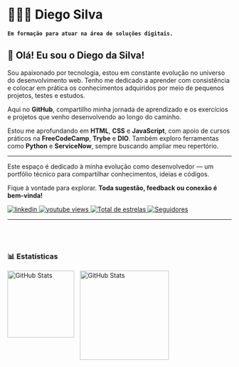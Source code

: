 # 👨🏽‍💻 Diego Silva
**`Em formação para atuar na área de soluções digitais.`**


## 👋 Olá! Eu sou o Diego da Silva!

Sou apaixonado por tecnologia, estou em constante evolução no universo do desenvolvimento web. Tenho me dedicado a aprender com consistência e colocar em prática os conhecimentos adquiridos por meio de pequenos projetos, testes e estudos.

Aqui no **GitHub**, compartilho minha jornada de aprendizado e os exercícios e projetos que venho desenvolvendo ao longo do caminho. 

Estou me aprofundando em **HTML**, **CSS** e **JavaScript**, com apoio de cursos práticos na **FreeCodeCamp**, **Trybe** e **DIO**. Também exploro ferramentas como **Python** e **ServiceNow**, sempre buscando ampliar meu repertório.

___

Este espaço é dedicado à minha evolução como desenvolvedor — um portfólio técnico para compartilhar conhecimentos, ideias e códigos.

Fique à vontade para explorar. **Toda sugestão, feedback ou conexão é bem-vinda!**

<p align="left">
    <a href="https://www.linkedin.com/in/diego-silva-profile" target="_blank">
        <img 
            alt="linkedin" 
            title="Perfiel do linkedin" 
            src="https://custom-icon-badges.demolab.com/badge/🌐-red.svg?color=%230077B5&labelColor=%230A66C2&style=for-the-badge&logo=linkedin2&label=linkedin&logoColor=white"/>
            </a> 
    <a href="#-estatísticas" target="_blank">
        <img 
            alt="youtube views" 
            title="Vizualizações no YouTube" 
            src="https://custom-icon-badges.demolab.com/youtube/channel/views/UCo-gJ8RnTn5akHqHvO55DVA?color=%23E1AD0E&logo=eye&logoColor=white&style=for-the-badge&labelColor=C79600"
        />
    </a> 
    <a href="https://github.com/Diegogitup?tab=repositories" target="_blank">
        <img 
            alt="Total de estrelas" 
            title="Total de estrelas GitHub" 
            src="https://custom-icon-badges.demolab.com/github/stars/Diegogitup?color=55960c&style=for-the-badge&labelColor=488207&logo=star&label=estrelas"
        />
    </a>
    <a href="https://github.com/Diegogitup?tab=followers" target="_blank">
        <img 
            alt="Seguidores" 
            title="Me siga no GitHub" 
            src="https://custom-icon-badges.demolab.com/github/followers/Diegogitup?color=236ad3&labelColor=1155ba&style=for-the-badge&logo=github&label=Seguidores&logoColor=white"
        />
    </a>
</p>
</p>

---

<br/>
<br/>

### 📊 Estatísticas

<p>
  <img 
    align="left" 
    alt="GitHub Stats" 
    height="150" 
    style="padding-right: 10px;" 
    src="https://github-readme-stats.vercel.app/api?username=Diegogitup&show_icons=true&theme=tokyonight&include_all_commits=true&locale=pt-br" 
  />

  <img 
      align="left" 
      alt="GitHub Stats" 
      height="200" 
      src="https://github-readme-stats.vercel.app/api/top-langs/?username=Diegogitup&theme=tokyonight&layout=compact&custom_title=Tecnologias&langs_count=6" 
  />

</p>
